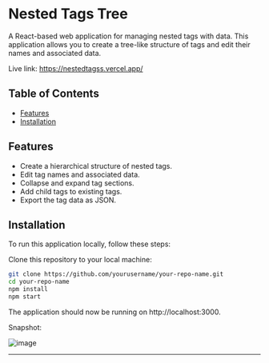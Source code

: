 # Nested Tags Tree

A React-based web application for managing nested tags with data. This application allows you to create a tree-like structure of tags and edit their names and associated data.

Live link: https://nestedtagss.vercel.app/

## Table of Contents
- [Features](#features)
- [Installation](#installation)

## Features

- Create a hierarchical structure of nested tags.
- Edit tag names and associated data.
- Collapse and expand tag sections.
- Add child tags to existing tags.
- Export the tag data as JSON.

## Installation

To run this application locally, follow these steps:

Clone this repository to your local machine:

```bash
git clone https://github.com/yourusername/your-repo-name.git
cd your-repo-name
npm install
npm start
```
The application should now be running on http://localhost:3000.

Snapshot:

![image](https://github.com/krithicr/nestedtagss/assets/106492981/3bb164d1-0d08-4dc9-b03f-e8f6374b4204)

***
